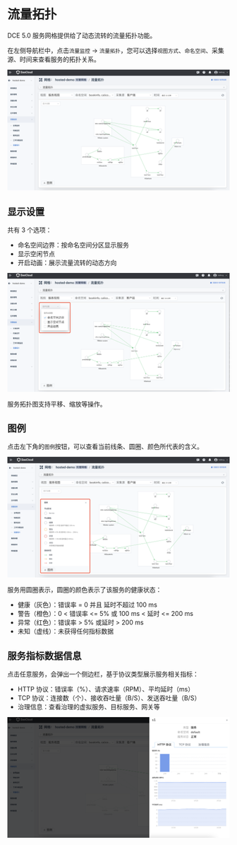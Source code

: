 # 流量拓扑

DCE 5.0 服务网格提供给了动态流转的流量拓扑功能。

在左侧导航栏中，点击`流量监控` -> `流量拓扑`，您可以选择`视图方式`、`命名空间`、采集源、时间来查看服务的拓扑关系。

![流量拓扑](../images/topo01.png)

## 显示设置

共有 3 个选项：

- 命名空间边界：按命名空间分区显示服务
- 显示空闲节点
- 开启动画：展示流量流转的动态方向

![显示设置](../images/topo02.png)

服务拓扑图支持平移、缩放等操作。

## 图例

点击左下角的`图例`按钮，可以查看当前线条、圆圈、颜色所代表的含义。

![图例](../images/topo03.png)

服务用圆圈表示，圆圈的颜色表示了该服务的健康状态：

- 健康（灰色）：错误率 = 0 并且 延时不超过 100 ms
- 警告（橙色）：0 < 错误率 <= 5% 或 100 ms < 延时 <= 200 ms
- 异常（红色）：错误率 > 5% 或延时 > 200 ms
- 未知（虚线）：未获得任何指标数据

## 服务指标数据信息

点击任意服务，会弹出一个侧边栏，基于协议类型展示服务相关指标：

- HTTP 协议：错误率（%）、请求速率（RPM）、平均延时（ms）
- TCP 协议：连接数（个）、接收吞吐量（B/S）、发送吞吐量（B/S）
- 治理信息：查看治理的虚拟服务、目标服务、网关等

![侧边栏](../images/topo04.png)
